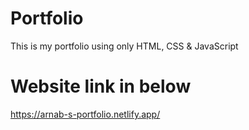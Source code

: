 # Portfolio
This is my portfolio using only HTML, CSS &amp; JavaScript


# Website link in below
https://arnab-s-portfolio.netlify.app/
